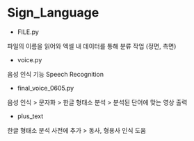 # Sign_Language

* FILE.py

파일의 이름을 읽어와 엑셀 내 데이터를 통해 분류 작업 (정면, 측면)

* voice.py

음성 인식 기능 Speech Recognition

* final_voice_0605.py

음성 인식 > 문자화 > 한글 형태소 분석 > 분석된 단어에 맞는 영상 출력

* plus_text

한글 형태소 분석 사전에 추가 > 동사, 형용사 인식 도움
